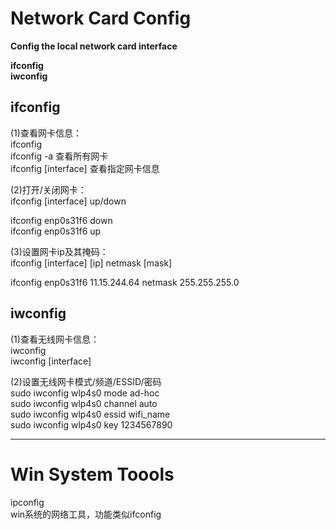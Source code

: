 # Network Card Config  
  
**Config the local network card interface**      
  
**ifconfig**  
**iwconfig**  
  
## ifconfig    
(1)查看网卡信息：    
ifconfig    
ifconfig	-a  查看所有网卡    
ifconfig	[interface]  查看指定网卡信息    
    
(2)打开/关闭网卡：    
ifconfig [interface]  up/down    
    
ifconfig enp0s31f6 down    
ifconfig enp0s31f6 up    
    
(3)设置网卡ip及其掩码：    
ifconfig [interface] [ip] netmask [mask]    
    
ifconfig enp0s31f6 11.15.244.64 netmask 255.255.255.0    
  
    
## iwconfig    
(1)查看无线网卡信息：    
iwconfig    
iwconfig  [interface]    
    
(2)设置无线网卡模式/频道/ESSID/密码    
sudo  iwconfig  wlp4s0  mode  ad-hoc    
sudo  iwconfig  wlp4s0  channel  auto    
sudo  iwconfig  wlp4s0  essid  wifi_name    
sudo  iwconfig  wlp4s0  key  1234567890    
  
  
----------------------------------------------------------  
# Win System Toools  
  
ipconfig      
win系统的网络工具，功能类似ifconfig     
